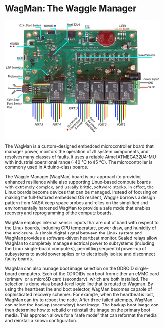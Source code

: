 <!--
waggle_topic=wagman/introduction, Wagman: The Waggle Manager
-->

# WagMan: The Waggle Manager

<img src="./v3/resources/WagmanAnnotated.jpg" width="800">

The WagMan is a custom-designed embedded microcontroller board that manages power, monitors the operation of all system components, and
resolves many classes of faults. It uses a reliable Atmel ATMEGA32U4-MU with industrial operational range (-40 °C to 85 °C). The microcontroller is commonly used in Arduino-class boards.

The Waggle Manager (WagMan) board is our approach to providing enhanced resilience while also supporting Linux-based compute boards with extremely complex, and usually brittle, software stacks. In effect, the Linux boards become devices that can be managed.  Instead of focusing on making the full-featured embedded OS resilient, Waggle borrows a design pattern from NASA deep space probes and relies on the simplified and environmentally hardened WagMan to provide a safe mode that enables recovery and reprogramming of the compute boards.

WagMan employs internal sensor inputs that are out of band with respect to the Linux boards, including CPU temperature, power draw, and humidity of the enclosure. A simple digital signal between the Linux system and WagMan provides a software-driven heartbeat monitor. Sealed relays allow WagMan to completely manage electrical power to subsystems (including the Linux single-board computers), permitting sequential
power-up of subsystems to avoid power spikes or to electrically isolate and disconnect faulty boards.

WagMan can also manage boot image selection on the ODROID single-board computers. Each of the ODROIDs can boot from either an eMMC card (primary) or a microSD card (secondary), which are both installed. The selection is done via a board-level logic line that is routed to Wagman.  By using the heartbeat line and boot selector, WagMan becomes capable of sophisticated recovery schemes. For example, when the
heartbeat is lost, WagMan can try to reboot the node.  After three failed attempts, WagMan can select the backup (secondary) boot image. The backup boot image can then determine how to rebuild or reinstall the image on the primary boot media. This approach allows for a “safe mode” that can reformat the media and reinstall a known configuration.

